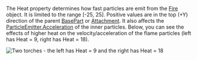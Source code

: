 The Heat property determines how fast particles are emit from the [Fire](https://create.roblox.com/docs/reference/engine/classes/Fire)
object. It is limited to the range [-25, 25]. Positive values are in the
top (+Y) direction of the parent [BasePart](https://create.roblox.com/docs/reference/engine/classes/BasePart) or [Attachment](https://create.roblox.com/docs/reference/engine/classes/Attachment). It also
affects the [ParticleEmitter.Acceleration](https://create.roblox.com/docs/reference/engine/classes/ParticleEmitter#Acceleration) of the inner particles. Below,
you can see the effects of higher heat on the velocity/acceleration of the
flame particles (left has Heat = 9, right has Heat = 18).

![Two torches - the left has Heat = 9 and the right has Heat = 18][1]

[1]: https://prod.docsiteassets.roblox.com/assets/bltc9bf8cb45c829244/Fire_Heat.png